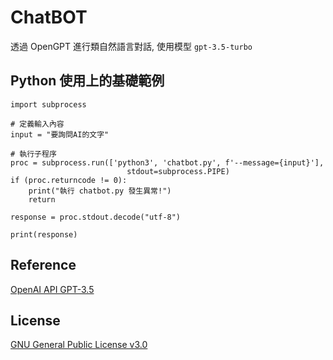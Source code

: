 # ChatBOT
透過 OpenGPT 進行類自然語言對話, 使用模型 `gpt-3.5-turbo`

## Python 使用上的基礎範例
```
import subprocess

# 定義輸入內容
input = "要詢問AI的文字"

# 執行子程序
proc = subprocess.run(['python3', 'chatbot.py', f'--message={input}'],
                          stdout=subprocess.PIPE)
if (proc.returncode != 0):
    print("執行 chatbot.py 發生異常!")
    return

response = proc.stdout.decode("utf-8")

print(response)
```

## Reference
[OpenAI API GPT-3.5](https://platform.openai.com/docs/guides/chat)

## License
[GNU General Public License v3.0](https://www.gnu.org/licenses/gpl-3.0.en.html)
